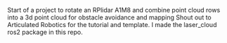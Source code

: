 Start of a project to rotate an RPlidar A1M8 and combine point cloud rows into a 3d point cloud for obstacle avoidance and mapping
Shout out to Articulated Robotics for the tutorial and template. I made the laser_cloud ros2 package in this repo.
